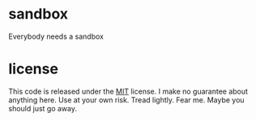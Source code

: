 sandbox
=======

Everybody needs a sandbox

license
=======

This code is released under the [MIT](http://opensource.org/licenses/MIT) license.  I make no guarantee about anything here.  Use at your own risk.  Tread lightly.  Fear me.  Maybe you should just go away. 

